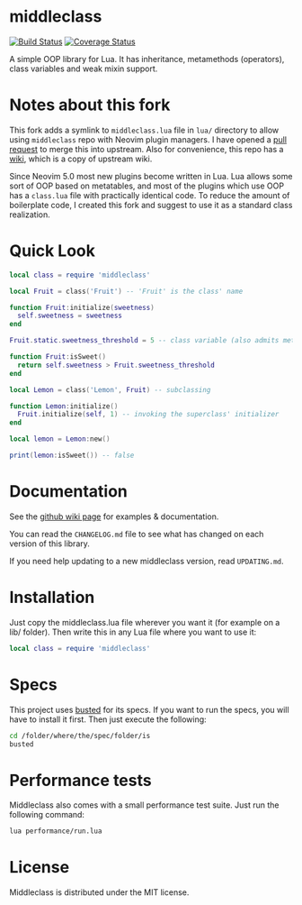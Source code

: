 middleclass
===========

[![Build Status](https://travis-ci.org/kikito/middleclass.png?branch=master)](https://travis-ci.org/kikito/middleclass)
[![Coverage Status](https://coveralls.io/repos/kikito/middleclass/badge.svg?branch=master&service=github)](https://coveralls.io/github/kikito/middleclass?branch=master)

A simple OOP library for Lua. It has inheritance, metamethods (operators), class variables and weak mixin support.

Notes about this fork
====================

This fork adds a symlink to `middleclass.lua` file in `lua/` directory to allow
using `middleclass` repo with Neovim plugin managers. 
I have opened a [pull request](https://github.com/kikito/middleclass/pull/65) to
merge this into upstream.  Also for convenience, this repo has a
[wiki](https://github.com/anuvyklack/middleclass/wiki), which is a copy of
upstream wiki. 

Since Neovim 5.0 most new plugins become written in Lua. Lua allows some sort of
OOP based on metatables, and most of the plugins which use OOP has a `class.lua`
file with practically identical code. To reduce the amount of boilerplate code,
I created this fork and suggest to use it as a standard class realization.

Quick Look
==========

```lua
local class = require 'middleclass'

local Fruit = class('Fruit') -- 'Fruit' is the class' name

function Fruit:initialize(sweetness)
  self.sweetness = sweetness
end

Fruit.static.sweetness_threshold = 5 -- class variable (also admits methods)

function Fruit:isSweet()
  return self.sweetness > Fruit.sweetness_threshold
end

local Lemon = class('Lemon', Fruit) -- subclassing

function Lemon:initialize()
  Fruit.initialize(self, 1) -- invoking the superclass' initializer
end

local lemon = Lemon:new()

print(lemon:isSweet()) -- false
```

Documentation
=============

See the [github wiki page](https://github.com/kikito/middleclass/wiki) for examples & documentation.

You can read the `CHANGELOG.md` file to see what has changed on each version of this library.

If you need help updating to a new middleclass version, read `UPDATING.md`.

Installation
============

Just copy the middleclass.lua file wherever you want it (for example on a lib/ folder). Then write this in any Lua file where you want to use it:

```lua
local class = require 'middleclass'
```

Specs
=====

This project uses [busted](http://olivinelabs.com/busted/) for its specs. If you want to run the specs, you will have to install it first. Then just execute the following:

```bash
cd /folder/where/the/spec/folder/is
busted
```

Performance tests
=================

Middleclass also comes with a small performance test suite. Just run the following command:

```bash
lua performance/run.lua
```

License
=======

Middleclass is distributed under the MIT license.


